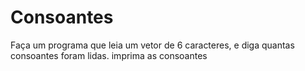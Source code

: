# Consoantes

Faça um programa que leia um vetor de 6 caracteres, e diga quantas consoantes foram lidas.
imprima as consoantes